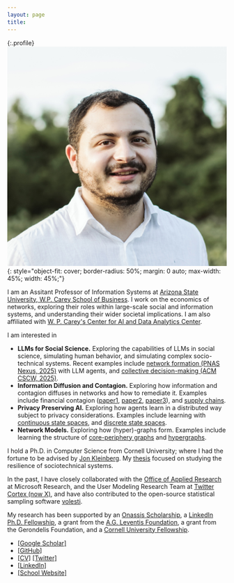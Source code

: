 ```yaml
---
layout: page
title:
---
```


{:.profile}
![profile](profile.jpg){: style="object-fit: cover; border-radius: 50%; margin: 0 auto; max-width: 45%; width: 45%;"}

I am an Assitant Professor of Information Systems at [Arizona State University, W.P. Carey School of Business](https://wpcarey.asu.edu/). I work on the economics of networks, exploring their roles within large-scale social and information systems, and understanding their wider societal implications. I am also affiliated with [W. P. Carey's Center for AI and Data Analytics Center](https://aida.wpcarey.asu.edu/). 

I am interested in 

 * **LLMs for Social Science.** Exploring the capabilities of LLMs in social science, simulating human behavior, and simulating complex socio-technical systems. Recent examples include [network formation (PNAS Nexus, 2025)](https://arxiv.org/pdf/2402.10659.pdf) with LLM agents, and [collective decision-making (ACM CSCW, 2025)](https://arxiv.org/abs/2311.04928). 
 * **Information Diffusion and Contagion.** Exploring how information and contagion diffuses in networks and how to remediate it. Examples include  financial contagion ([paper1](https://dl.acm.org/doi/pdf/10.1145/3485447.3512047), [paper2](https://dl.acm.org/doi/10.1145/3543507.3583470), [paper3](https://papers.ssrn.com/sol3/papers.cfm?abstract_id=4880536)), and [supply chains](https://arxiv.org/abs/2303.12660).
 * **Privacy Preserving AI.** Exploring how agents learn in a distributed way subject to privacy considerations. Examples include learning with [continuous state spaces](https://www.tandfonline.com/doi/epdf/10.1080/24725854.2024.2337068?needAccess=true), and [discrete state spaces](https://arxiv.org/abs/2402.08156). 
 * **Network Models.** Exploring how (hyper)-graphs form. Examples include learning the structure of [core-periphery graphs](https://www.nature.com/articles/s41598-021-94105-8) and [hypergraphs](https://dl.acm.org/doi/abs/10.1145/3534678.3539272).


I hold a Ph.D. in Computer Science from Cornell University; where I had the fortune to be advised by  [Jon Kleinberg](http://www.cs.cornell.edu/home/kleinber/). My [thesis](https://drive.google.com/file/d/1hn-xa1mJ9SLPJdiCbQezk8VIp0cF_xKB/view?usp=sharing) focused on studying the resilience of sociotechnical systems. 

In the past, I have closely collaborated with the [Office of Applied Research](https://www.microsoft.com/en-us/research/group/office-of-applied-research/) at Microsoft Research, and the User Modeling Research Team at [Twitter Cortex (now X)](https://web.archive.org/web/20220802140832/https://cortex.twitter.com/), and have also contributed to the open-source statistical sampling software [volesti](https://github.com/GeomScale/volesti). 

My research has been supported by an [Onassis Scholarship](https://www.onassis.org/initiatives/scholarships), a [LinkedIn Ph.D. Fellowship](https://cis.cornell.edu/inaugural-grants-announced-strategic-partnership-linkedin), a grant from the [A.G. Leventis Foundation](https://www.leventisfoundation.org/), a grant from the Gerondelis Foundation, and a [Cornell University Fellowship](https://gradschool.cornell.edu/financial-support/fellowships/new-student-fellowships/).

* [[Google Scholar]](https://scholar.google.gr/citations?user=T12JO3MAAAAJ&hl=en) 
* [[GitHub]](https://github.com/papachristoumarios) 
* [[CV]](https://papachristoumarios.github.io/cv/cv.pdf) [[Twitter]](https://twitter.com/papachristoum)  
* [[LinkedIn]](https://www.linkedin.com/in/papachristoumarios)
* [[School Website]](https://search.asu.edu/profile/5338999)
